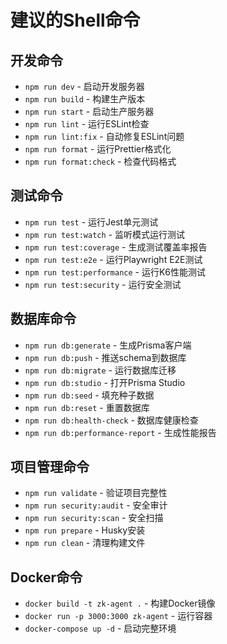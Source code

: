 # 建议的Shell命令

## 开发命令
- `npm run dev` - 启动开发服务器
- `npm run build` - 构建生产版本
- `npm run start` - 启动生产服务器
- `npm run lint` - 运行ESLint检查
- `npm run lint:fix` - 自动修复ESLint问题
- `npm run format` - 运行Prettier格式化
- `npm run format:check` - 检查代码格式

## 测试命令
- `npm run test` - 运行Jest单元测试
- `npm run test:watch` - 监听模式运行测试
- `npm run test:coverage` - 生成测试覆盖率报告
- `npm run test:e2e` - 运行Playwright E2E测试
- `npm run test:performance` - 运行K6性能测试
- `npm run test:security` - 运行安全测试

## 数据库命令
- `npm run db:generate` - 生成Prisma客户端
- `npm run db:push` - 推送schema到数据库
- `npm run db:migrate` - 运行数据库迁移
- `npm run db:studio` - 打开Prisma Studio
- `npm run db:seed` - 填充种子数据
- `npm run db:reset` - 重置数据库
- `npm run db:health-check` - 数据库健康检查
- `npm run db:performance-report` - 生成性能报告

## 项目管理命令
- `npm run validate` - 验证项目完整性
- `npm run security:audit` - 安全审计
- `npm run security:scan` - 安全扫描
- `npm run prepare` - Husky安装
- `npm run clean` - 清理构建文件

## Docker命令
- `docker build -t zk-agent .` - 构建Docker镜像
- `docker run -p 3000:3000 zk-agent` - 运行容器
- `docker-compose up -d` - 启动完整环境
